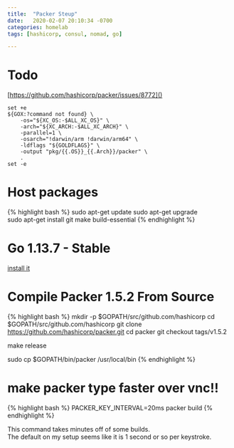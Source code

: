 ```yaml
---
title:  "Packer Steup"
date:   2020-02-07 20:10:34 -0700
categories: homelab
tags: [hashicorp, consul, nomad, go]

---
```

# Todo 

[https://github.com/hashicorp/packer/issues/8772]()

    set +e
    ${GOX:?command not found} \
        -os="${XC_OS:-$ALL_XC_OS}" \
        -arch="${XC_ARCH:-$ALL_XC_ARCH}" \
        -parallel=1 \
        -osarch="!darwin/arm !darwin/arm64" \
        -ldflags "${GOLDFLAGS}" \
        -output "pkg/{{.OS}}_{{.Arch}}/packer" \
        .
    set -e

# Host packages

{% highlight bash %}
sudo apt-get update
sudo apt-get upgrade    
sudo apt-get install git make build-essential
{% endhighlight %}

# Go 1.13.7 - Stable

[install it](go-release)

# Compile Packer 1.5.2 From Source

{% highlight bash %}
mkdir -p $GOPATH/src/github.com/hashicorp 
cd $GOPATH/src/github.com/hashicorp 
git clone https://github.com/hashicorp/packer.git
cd packer
git checkout tags/v1.5.2

make release

sudo cp $GOPATH/bin/packer /usr/local/bin
{% endhighlight %}

# make packer type faster over vnc!!

{% highlight bash %}
PACKER_KEY_INTERVAL=20ms packer build 
{% endhighlight %}

This command takes minutes off of some builds.  
The default on my setup seems like it is 1 second or so per keystroke.